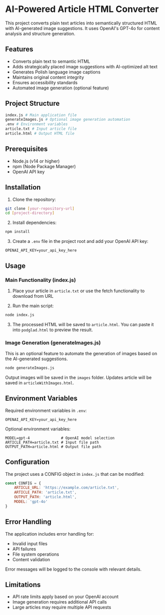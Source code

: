 # AI-Powered Article HTML Converter

This project converts plain text articles into semantically structured HTML with AI-generated image suggestions. It uses OpenAI's GPT-4o for content analysis and structure generation.

## Features

- Converts plain text to semantic HTML
- Adds strategically placed image suggestions with AI-optimized alt text
- Generates Polish language image captions
- Maintains original content integrity
- Ensures accessibility standards
- Automated image generation (optional feature)

## Project Structure
```bash
index.js # Main application file
generateImages.js # Optional image generation automation
.env # Environment variables
article.txt # Input article file
article.html # Output HTML file
```

## Prerequisites

- Node.js (v14 or higher)
- npm (Node Package Manager)
- OpenAI API key

## Installation

1. Clone the repository:
```bash
git clone [your-repository-url]
cd [project-directory]
``` 

2. Install dependencies:
```bash
npm install
```

3. Create a `.env` file in the project root and add your OpenAI API key:
```
OPENAI_API_KEY=your_api_key_here
```

## Usage

### Main Functionality (index.js)

1. Place your article in `article.txt` or use the fetch functionality to download from URL

2. Run the main script:
```bash
node index.js
```

3. The processed HTML will be saved to `article.html`. You can paste it into `podglad.html` to preview the result.

### Image Generation (generateImages.js)

This is an optional feature to automate the generation of images based on the AI-generated suggestions.

```bash
node generateImages.js
```
Output images will be saved in the `images` folder. Updates article will be saved in `articleWithImages.html`.

## Environment Variables

Required environment variables in `.env`:

```
OPENAI_API_KEY=your_api_key_here
```

Optional environment variables:
```
MODEL=gpt-4              # OpenAI model selection
ARTICLE_PATH=article.txt # Input file path
OUTPUT_PATH=article.html # Output file path
```

## Configuration

The project uses a CONFIG object in `index.js` that can be modified:

```javascript
const CONFIG = {
    ARTICLE_URL: 'https://example.com/article.txt',
    ARTICLE_PATH: 'article.txt',
    OUTPUT_PATH: 'article.html',
    MODEL: 'gpt-4o'
}
```

## Error Handling

The application includes error handling for:
- Invalid input files
- API failures
- File system operations
- Content validation

Error messages will be logged to the console with relevant details.

## Limitations

- API rate limits apply based on your OpenAI account
- Image generation requires additional API calls
- Large articles may require multiple API requests